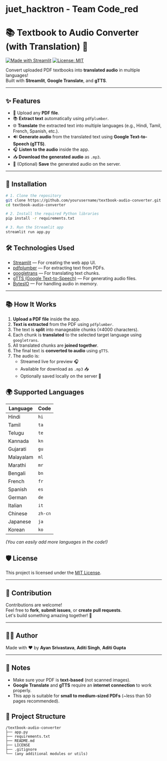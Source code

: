 # juet_hacktron -  Team Code_red

# 📚 Textbook to Audio Converter (with Translation) 🚀

[![Made with Streamlit](https://img.shields.io/badge/Made%20with-Streamlit-orange?logo=streamlit)](https://streamlit.io/)
[![License: MIT](https://img.shields.io/badge/License-MIT-yellow.svg)](https://opensource.org/licenses/MIT)

Convert uploaded PDF textbooks into **translated audio** in multiple languages!  
Built with **Streamlit**, **Google Translate**, and **gTTS**.

---

## ✨ Features

- 📄 Upload any **PDF file**.
- 📚 **Extract text** automatically using `pdfplumber`.
- 🌐 **Translate** the extracted text into multiple languages (e.g., Hindi, Tamil, French, Spanish, etc.).
- 🔊 **Generate audio** from the translated text using **Google Text-to-Speech (gTTS)**.
- 🎧 **Listen to the audio** inside the app.
- 📥 **Download the generated audio** as `.mp3`.
- 💾 (Optional) **Save** the generated audio on the server.

---

## 🚀 Installation

```bash
# 1. Clone the repository
git clone https://github.com/yourusername/textbook-audio-converter.git
cd textbook-audio-converter

# 2. Install the required Python libraries
pip install -r requirements.txt

# 3. Run the Streamlit app
streamlit run app.py
```

## 🛠️ Technologies Used

- [Streamlit](https://streamlit.io/) — For creating the web app UI.
- [pdfplumber](https://github.com/jsvine/pdfplumber) — For extracting text from PDFs.
- [googletrans](https://pypi.org/project/googletrans/) — For translating text chunks.
- [gTTS (Google Text-to-Speech)](https://pypi.org/project/gTTS/) — For generating audio files.
- [BytesIO](https://docs.python.org/3/library/io.html#io.BytesIO) — For handling audio in memory.

---

## 📚 How It Works

1. **Upload a PDF file** inside the app.
2. **Text is extracted** from the PDF using `pdfplumber`.
3. The text is **split** into manageable chunks (≤4000 characters).
4. Each chunk is **translated** to the selected target language using `googletrans`.
5. All translated chunks are **joined together**.
6. The final text is **converted to audio** using `gTTS`.
7. The audio is:
   - Streamed live for preview 🎧
   - Available for download as `.mp3` 📥
   - Optionally saved locally on the server 💾

## 🌍 Supported Languages

| Language   | Code  |
|------------|-------|
| Hindi      | `hi`  |
| Tamil      | `ta`  |
| Telugu     | `te`  |
| Kannada    | `kn`  |
| Gujarati   | `gu`  |
| Malayalam  | `ml`  |
| Marathi    | `mr`  |
| Bengali    | `bn`  |
| French     | `fr`  |
| Spanish    | `es`  |
| German     | `de`  |
| Italian    | `it`  |
| Chinese    | `zh-cn` |
| Japanese   | `ja`  |
| Korean     | `ko`  |

_(You can easily add more languages in the code!)_

## 🛡️ License

This project is licensed under the [MIT License](LICENSE).

---

## 🤝 Contribution

Contributions are welcome!  
Feel free to **fork**, **submit issues**, or **create pull requests**.  
Let's build something amazing together! 🚀

---

## 👨‍💻 Author

Made with ❤️ by **Ayan Srivastava**, **Aditi Singh**, **Aditi Gupta**

---

## 📌 Notes

- Make sure your PDF is **text-based** (not scanned images).
- **Google Translate** and **gTTS** require an **internet connection** to work properly.
- This app is suitable for **small to medium-sized PDFs** (~less than 50 pages recommended).


## 📂 Project Structure

```plaintext
/textbook-audio-converter
├── app.py
├── requirements.txt
├── README.md
├── LICENSE
├── .gitignore
└── (any additional modules or utils)
